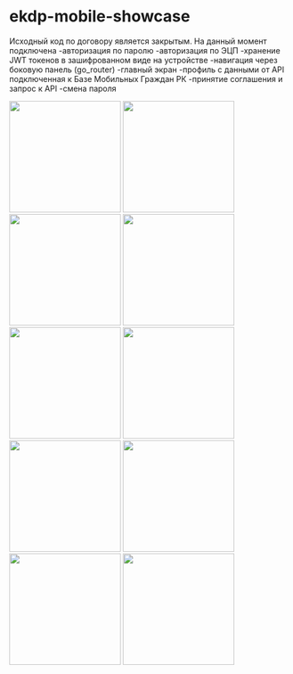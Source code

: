 # ekdp-mobile-showcase
Исходный код по договору является закрытым.
На данный момент подключена
-авторизация по паролю
-авторизация по ЭЦП
-хранение JWT токенов в зашифрованном виде на устройстве
-навигация через боковую панель (go_router)
-главный экран
-профиль с данными от API подключенная к Базе Мобильных Граждан РК
-принятие соглашения и запрос к API
-смена пароля

<img src="https://github.com/Argoxanz/ekdp-mobile-showcase/assets/147998192/2f6c00f4-70c6-4455-a8c1-da087c121ec7" width="200">

<img src="https://github.com/Argoxanz/ekdp-mobile-showcase/assets/147998192/d505b44b-21fe-4290-9894-2ec13b956945" width="200">

<img src="https://github.com/Argoxanz/ekdp-mobile-showcase/assets/147998192/2ad795e4-e72a-4410-b362-195e44c3d327" width="200">

<img src="https://github.com/Argoxanz/ekdp-mobile-showcase/assets/147998192/9f7647ce-0bbd-4d47-88b3-cf426cd1b820" width="200">

<img src="https://github.com/Argoxanz/ekdp-mobile-showcase/assets/147998192/61b640c9-3fb2-4fa3-bbd1-dfaecce4c335" width="200">

<img src="https://github.com/Argoxanz/ekdp-mobile-showcase/assets/147998192/3bdae924-b488-42dd-91b6-c38d489ad4d4" width="200">

<img src="https://github.com/Argoxanz/ekdp-mobile-showcase/assets/147998192/fa36ca0d-dcc7-45d8-b2ee-302ce9b5ea3d" width="200">

<img src="https://github.com/Argoxanz/ekdp-mobile-showcase/assets/147998192/d09b01f3-5ea9-46a6-b811-4ac763873547" width="200">

<img src="https://github.com/Argoxanz/ekdp-mobile-showcase/assets/147998192/da0a8c47-87ec-4661-b5fd-495f73725bbc" width="200">

<img src="https://github.com/Argoxanz/ekdp-mobile-showcase/assets/147998192/36d7f404-463d-4a42-8ed2-c62f39de2178" width="200">

